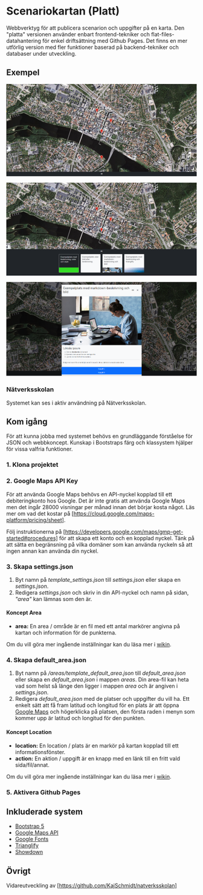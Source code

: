 # Scenariokartan (Platt)

Webbverktyg för att publicera scenarion och uppgifter på en karta. Den "platta" versionen använder enbart frontend-tekniker och flat-files-datahantering för enkel driftsättning med Github Pages. Det finns en mer utförlig version med fler funktioner baserad på backend-tekniker och databaser under utveckling.

## Exempel

![Exempel 1](/examples/images/example1.png)

![Exempel 2](/examples/images/example2.png)

![Exempel 3](/examples/images/example3.png)

### Nätverksskolan

Systemet kan ses i aktiv användning på Nätverksskolan.

## Kom igång

För att kunna jobba med systemet behövs en grundläggande förståelse för JSON och webbkoncept. Kunskap i Bootstraps färg och klassystem hjälper för vissa valfria funktioner.

### 1. Klona projektet

### 2. Google Maps API Key

För att använda Google Maps behövs en API-nyckel kopplad till ett debiteringkonto hos Google. Det är inte gratis att använda Google Maps men det ingår 28000 visningar per månad innan det börjar kosta något. Läs mer om vad det kostar på [https://cloud.google.com/maps-platform/pricing/sheet].

Följ instruktionerna på [https://developers.google.com/maps/gmp-get-started#procedures] för att skapa ett konto och en kopplad nyckel. Tänk på att sätta en begränsning på vilka domäner som kan använda nyckeln så att ingen annan kan använda din nyckel.

### 3. Skapa settings.json

1. Byt namn på *template_settings.json* till *settings.json* eller skapa en *settings.json*.
2. Redigera *settings.json* och skriv in din API-nyckel och namn på sidan, *"area"* kan lämnas som den är.

#### Koncept Area

* **area:** En area / område är en fil med ett antal markörer angivna på kartan och information för de punkterna.

Om du vill göra mer ingående inställningar kan du läsa mer i [wikin](https://github.com/KajSchmidt/scenariokartan_platt/wiki/settings.json).

### 4. Skapa default_area.json

1. Byt namn på */areas/template_default_area.json* till *default_area.json* eller skapa en *default_area.json* i mappen *areas*. Din area-fil kan heta vad som helst så länge den ligger i mappen *area* och är angiven i *settings.json*.
2. Redigera *default_area.json* med de platser och uppgifter du vill ha. Ett enkelt sätt att få fram latitud och longitud för en plats är att öppna [Google Maps](https://www.google.se/maps) och högerklicka på platsen, den första raden i menyn som kommer upp är latitud och longitud för den punkten.

#### Koncept Location

* **location:** En location / plats är en markör på kartan kopplad till ett informationsfönster.
* **action:** En aktion / uppgift är en knapp med en länk till en fritt vald sida/fil/annat. 

Om du vill göra mer ingående inställningar kan du läsa mer i [wikin](https://github.com/KajSchmidt/scenariokartan_platt/wiki/area.json).

### 5. Aktivera Github Pages

## Inkluderade system

* [Bootstrap 5](https://getbootstrap.com/)
* [Google Maps API](https://developers.google.com/maps/documentation)
* [Google Fonts](https://fonts.google.com/)
* [Trianglify](https://github.com/qrohlf/trianglify)
* [Showdown](https://github.com/showdownjs/showdown)

## Övrigt

Vidareutveckling av [https://github.com/KajSchmidt/natverksskolan]